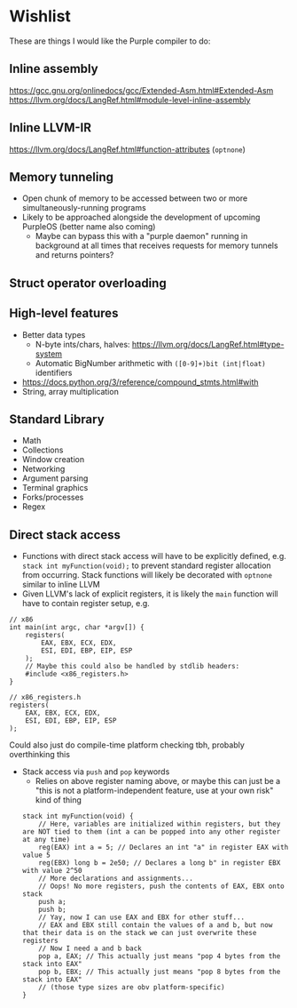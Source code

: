 # Wishlist

These are things I would like the Purple compiler to do:

## Inline assembly

https://gcc.gnu.org/onlinedocs/gcc/Extended-Asm.html#Extended-Asm
https://llvm.org/docs/LangRef.html#module-level-inline-assembly

## Inline LLVM-IR

https://llvm.org/docs/LangRef.html#function-attributes (`optnone`)

## Memory tunneling

- Open chunk of memory to be accessed between two or more simultaneously-running programs
- Likely to be approached alongside the development of upcoming PurpleOS (better name also coming)
    - Maybe can bypass this with a "purple daemon" running in background at all times that receives requests for memory tunnels and returns pointers?

## Struct operator overloading

## High-level features

- Better data types
    - N-byte ints/chars, halves: https://llvm.org/docs/LangRef.html#type-system
    - Automatic BigNumber arithmetic with `([0-9]+)bit (int|float)` identifiers
- https://docs.python.org/3/reference/compound_stmts.html#with
- String, array multiplication

## Standard Library

- Math
- Collections
- Window creation
- Networking
- Argument parsing
- Terminal graphics
- Forks/processes
- Regex

## Direct stack access

- Functions with direct stack access will have to be explicitly defined, e.g. `stack int myFunction(void);` to prevent standard register allocation from occurring. Stack functions will likely be decorated with `optnone` similar to inline LLVM
- Given LLVM's lack of explicit registers, it is likely the `main` function will have to contain register setup, e.g.
```
// x86
int main(int argc, char *argv[]) {
    registers(
        EAX, EBX, ECX, EDX,
        ESI, EDI, EBP, EIP, ESP
    );
    // Maybe this could also be handled by stdlib headers:
    #include <x86_registers.h>
}

// x86_registers.h
registers(
    EAX, EBX, ECX, EDX,
    ESI, EDI, EBP, EIP, ESP
);
```
Could also just do compile-time platform checking tbh, probably overthinking this
- Stack access via `push` and `pop` keywords
    - Relies on above register naming above, or maybe this can just be a "this is not a platform-independent feature, use at your own risk" kind of thing
    ```
    stack int myFunction(void) {
        // Here, variables are initialized within registers, but they are NOT tied to them (int a can be popped into any other register at any time)
        reg(EAX) int a = 5; // Declares an int "a" in register EAX with value 5
        reg(EBX) long b = 2e50; // Declares a long b" in register EBX with value 2^50
        // More declarations and assignments...
        // Oops! No more registers, push the contents of EAX, EBX onto stack
        push a;
        push b;
        // Yay, now I can use EAX and EBX for other stuff...
        // EAX and EBX still contain the values of a and b, but now that their data is on the stack we can just overwrite these registers
        // Now I need a and b back
        pop a, EAX; // This actually just means "pop 4 bytes from the stack into EAX"
        pop b, EBX; // This actually just means "pop 8 bytes from the stack into EAX"
        // (those type sizes are obv platform-specific)
    }
    ```
